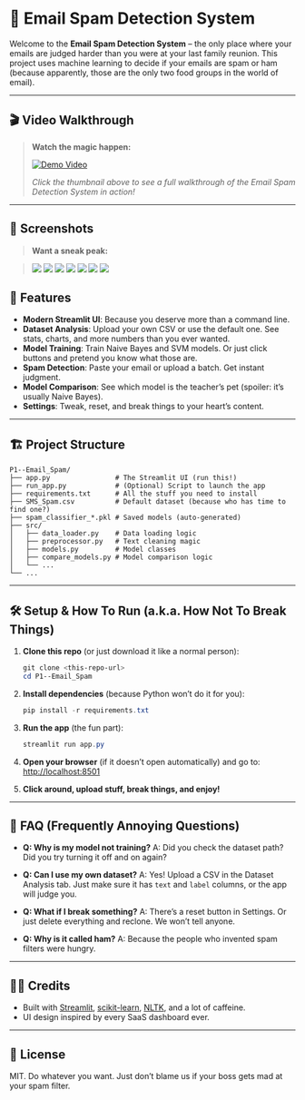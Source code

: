 # 📧 Email Spam Detection System

Welcome to the **Email Spam Detection System** – the only place where your emails are judged harder than you were at your last family reunion. This project uses machine learning to decide if your emails are spam or ham (because apparently, those are the only two food groups in the world of email).

---

## 🎬 Video Walkthrough

> <b>Watch the magic happen:</b>
>
> [![Demo Video](https://github.com/DevanshSrajput/Email-Spam-Detection/blob/main/Email-Spam-Detection.png)](https://youtu.be/kaRiQhI4q-M)
>
> <i>Click the thumbnail above to see a full walkthrough of the Email Spam Detection System in action!</i>

---

## 📸 Screenshots
> **Want a sneak peak:**

> <img src="Screenshots/Dashboard.png"> <img src="Screenshots/Dataset_Analysis.png"> <img src="Screenshots/Detection.png"> <img src="Screenshots/Model_Comparison.png"> <img src="Screenshots/Model_Training.png"> <img src="Screenshots/Recommendation.png"> <img src="Screenshots/Setting.png">

## 🚀 Features

- **Modern Streamlit UI**: Because you deserve more than a command line.
- **Dataset Analysis**: Upload your own CSV or use the default one. See stats, charts, and more numbers than you ever wanted.
- **Model Training**: Train Naive Bayes and SVM models. Or just click buttons and pretend you know what those are.
- **Spam Detection**: Paste your email or upload a batch. Get instant judgment.
- **Model Comparison**: See which model is the teacher’s pet (spoiler: it’s usually Naive Bayes).
- **Settings**: Tweak, reset, and break things to your heart’s content.

---

## 🏗️ Project Structure

```
P1--Email_Spam/
├── app.py                # The Streamlit UI (run this!)
├── run_app.py            # (Optional) Script to launch the app
├── requirements.txt      # All the stuff you need to install
├── SMS_Spam.csv          # Default dataset (because who has time to find one?)
├── spam_classifier_*.pkl # Saved models (auto-generated)
├── src/
│   ├── data_loader.py    # Data loading logic
│   ├── preprocessor.py   # Text cleaning magic
│   ├── models.py         # Model classes
│   ├── compare_models.py # Model comparison logic
│   └── ...
└── ...
```

---

## 🛠️ Setup & How To Run (a.k.a. How Not To Break Things)

1. **Clone this repo** (or just download it like a normal person):

   ```powershell
   git clone <this-repo-url>
   cd P1--Email_Spam
   ```

2. **Install dependencies** (because Python won’t do it for you):

   ```powershell
   pip install -r requirements.txt
   ```

3. **Run the app** (the fun part):

   ```powershell
   streamlit run app.py
   ```
   

4. **Open your browser** (if it doesn’t open automatically) and go to:
   [http://localhost:8501](http://localhost:8501)

5. **Click around, upload stuff, break things, and enjoy!**

---


## 🤔 FAQ (Frequently Annoying Questions)

- **Q: Why is my model not training?**
  A: Did you check the dataset path? Did you try turning it off and on again?

- **Q: Can I use my own dataset?**
  A: Yes! Upload a CSV in the Dataset Analysis tab. Just make sure it has `text` and `label` columns, or the app will judge you.

- **Q: What if I break something?**
  A: There’s a reset button in Settings. Or just delete everything and reclone. We won’t tell anyone.

- **Q: Why is it called ham?**
  A: Because the people who invented spam filters were hungry.

---

## 🧑‍💻 Credits

- Built with [Streamlit](https://streamlit.io/), [scikit-learn](https://scikit-learn.org/), [NLTK](https://www.nltk.org/), and a lot of caffeine.
- UI design inspired by every SaaS dashboard ever.

---

## 🦄 License

MIT. Do whatever you want. Just don’t blame us if your boss gets mad at your spam filter.
